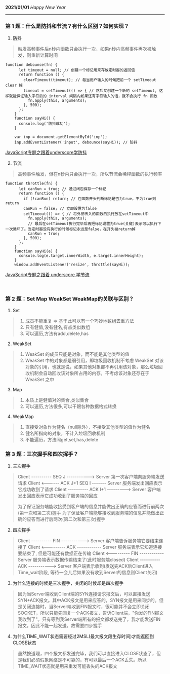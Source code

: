 **2021/01/01**
*Happy New Year*

---


### 第 1 题：什么是防抖和节流？有什么区别？如何实现？

1. 防抖<br/>
>触发高频事件后n秒内函数只会执行一次，如果n秒内高频事件再次被触发，则重新计算时间
```
function debounce(fn) {
      let timeout = null; // 创建一个标记用来存放定时器的返回值
      return function () {
        clearTimeout(timeout); // 每当用户输入的时候把前一个 setTimeout clear 掉
        timeout = setTimeout(() => { // 然后又创建一个新的 setTimeout, 这样就能保证输入字符后的 interval 间隔内如果还有字符输入的话，就不会执行 fn 函数
          fn.apply(this, arguments);
        }, 500);
      };
    }
    function sayHi() {
      console.log('防抖成功');
    }

    var inp = document.getElementById('inp');
    inp.addEventListener('input', debounce(sayHi)); // 防抖

```
[JavaScript专题之跟着underscore学防抖](https://github.com/mqyqingfeng/Blog/issues/22)

2. 节流<br/>
>高频事件触发，但在n秒内只会执行一次，所以节流会稀释函数的执行频率
```
function throttle(fn) {
      let canRun = true; // 通过闭包保存一个标记
      return function () {
        if (!canRun) return; // 在函数开头判断标记是否为true，不为true则return
        canRun = false; // 立即设置为false
        setTimeout(() => { // 将外部传入的函数的执行放在setTimeout中
          fn.apply(this, arguments);
          // 最后在setTimeout执行完毕后再把标记设置为true(关键)表示可以执行下一次循环了。当定时器没有执行的时候标记永远是false，在开头被return掉
          canRun = true;
        }, 500);
      };
    }
    function sayHi(e) {
      console.log(e.target.innerWidth, e.target.innerHeight);
    }
    window.addEventListener('resize', throttle(sayHi));

```
[JavaScript专题之跟着 underscore 学节流](https://github.com/mqyqingfeng/Blog/issues/26)


<br/>


### 第 2 题：Set Map WeakSet WeakMap的关联与区别？

1. Set<br/>
> 1. 成员不能重复 => 基于此可以有一个巧妙地数组去重方法
> 2. 只有健值,没有健名,有点类似数组
> 3. 可以遍历,方法有add,delete,has

2. WeakSet<br/>
> 1. WeakSet 的成员只能是对象，而不能是其他类型的值
> 2. WeakSet 中的对象都是弱引用，即垃圾回收机制不考虑 WeakSet 对该对象的引用，也就是说，如果其他对象都不再引用该对象，那么垃圾回收机制会自动回收该对象所占用的内存，不考虑该对象还存在于 WeakSet 之中

3. Map<br/>
> 1. 本质上是健值对的集合,类似集合
> 2. 可以遍历,方法很多,可以干跟各种数据格式转换

4. WeakMap<br/>
> 1. 直接受对象作为健名（null除外），不接受其他类型的值作为健名
> 2. 健名所指向的对象，不计入垃圾回收机制
> 3. 不能遍历，方法同get,set,has,delete


### 第 3 题：三次握手和四次挥手？

1. 三次握手<br/>
> Client ---------- SEQ J -----------> Server 第一次客户端向服务端发送请求
> Client <------ ACK J+1 SEQ I ------- Server 服务端发出回应表示它成功收到了请求
> Client ---------- ACK I+1 ---------> Server 客户端发出回应表示它成功收到了服务端的回应
>
> 为了保证服务端能收接受到客户端的信息并能做出正确的应答而进行前两次(第一次和第二次)握手
> 为了保证客户端能够接收到服务端的信息并能做出正确的应答而进行后两次(第二次和第三次)握手

2. 四次挥手<br/>
> Client ---------- FIN  -----------> Server 客户端告诉服务端它要结束连接了
> Client <--------- ACK  ------------ Server 服务端表示它知道连接要结束了, 但是可能还有数据正在传输
> Client <--------- FIN  ------------ Server 服务端表示数据传输结束了(此时服务端closed)
> Client ---------- ACK  -----------> Server 客户端表示收到(发送完ACK后Client进入Time_wait阶段, 等待一会儿后如果没有收到Server的信息则Client关闭)

3. 为什么连接的时候是三次握手，关闭的时候却是四次握手<br/>
> 因为当Server端收到Client端的SYN连接请求报文后，可以直接发送SYN+ACK报文。其中ACK报文是用来应答的，SYN报文是用来同步的。但是关闭连接时，当Server端收到FIN报文时，很可能并不会立即关闭SOCKET，所以只能先回复一个ACK报文，告诉Client端，"你发的FIN报文我收到了"。只有等到我Server端所有的报文都发送完了，我才能发送FIN报文，因此不能一起发送。故需要四步握手

4. 为什么TIME_WAIT状态需要经过2MSL(最大报文段生存时间)才能返回到CLOSE状态
> 虽然按道理，四个报文都发送完毕，我们可以直接进入CLOSE状态了，但是我们必须假象网络是不可靠的，有可以最后一个ACK丢失。所以TIME_WAIT状态就是用来重发可能丢失的ACK报文
